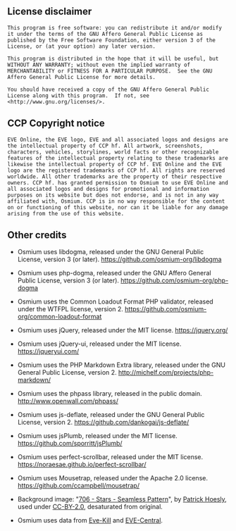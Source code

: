 ## License disclaimer

`This program is free software: you can redistribute it and/or modify
it under the terms of the GNU Affero General Public License as
published by the Free Software Foundation, either version 3 of the
License, or (at your option) any later version.`

`This program is distributed in the hope that it will be useful, but
WITHOUT ANY WARRANTY; without even the implied warranty of
MERCHANTABILITY or FITNESS FOR A PARTICULAR PURPOSE.  See the GNU
Affero General Public License for more details.`

`You should have received a copy of the GNU Affero General Public
License along with this program.  If not, see
<http://www.gnu.org/licenses/>.`


## CCP Copyright notice

`EVE Online, the EVE logo, EVE and all associated logos and designs are
the intellectual property of CCP hf. All artwork, screenshots,
characters, vehicles, storylines, world facts or other recognizable
features of the intellectual property relating to these trademarks are
likewise the intellectual property of CCP hf. EVE Online and the EVE
logo are the registered trademarks of CCP hf. All rights are reserved
worldwide. All other trademarks are the property of their respective
owners. CCP hf. has granted permission to Osmium to use EVE Online and
all associated logos and designs for promotional and information
purposes on its website but does not endorse, and is not in any way
affiliated with, Osmium. CCP is in no way responsible for the content
on or functioning of this website, nor can it be liable for any damage
arising from the use of this website.`

## Other credits

* Osmium uses libdogma, released under the GNU General Public License,
version 3 (or later).
<https://github.com/osmium-org/libdogma>

* Osmium uses php-dogma, released under the GNU Affero General Public
License, version 3 (or later).
<https://github.com/osmium-org/php-dogma>

* Osmium uses the Common Loadout Format PHP validator, released under
the WTFPL license, version 2.
<https://github.com/osmium-org/common-loadout-format>

* Osmium uses jQuery, released under the MIT license.
<https://jquery.org/>

* Osmium uses jQuery-ui, released under the MIT license.
<https://jqueryui.com/>

* Osmium uses the PHP Markdown Extra library, released under the GNU
General Public License, version 2.
<http://michelf.com/projects/php-markdown/>

* Osmium uses the phpass library, released in the public domain.
<http://www.openwall.com/phpass/>

* Osmium uses js-deflate, released under the GNU General Public License,
version 2.
<https://github.com/dankogai/js-deflate/>

* Osmium uses jsPlumb, released under the MIT license.
<https://github.com/sporritt/jsPlumb/>

* Osmium uses perfect-scrollbar, released under the MIT license.
<https://noraesae.github.io/perfect-scrollbar/>

* Osmium uses Mousetrap, released under the Apache 2.0 license.
<https://github.com/ccampbell/mousetrap/>

* Background image: "[706 - Stars - Seamless
Pattern](https://secure.flickr.com/photos/zooboing/4594422812/)", by
[Patrick Hoesly](https://secure.flickr.com/photos/zooboing/), used
under [CC-BY-2.0](https://creativecommons.org/licenses/by/2.0/),
desaturated from original.

* Osmium uses data from [Eve-Kill](https://eve-kill.com/) and
[EVE-Central](https://eve-central.com/).

